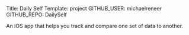Title: Daily Self
Template: project
GITHUB_USER: michaelreneer
GITHUB_REPO: DailySelf

An iOS app that helps you track and compare one set of data to another.
